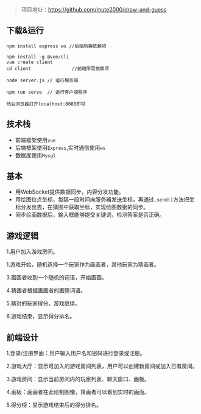 > 项目地址：https://github.com/mute2000/draw-and-guess
## 下载&运行

```
npm install express ws //后端所需依赖项

npm install -g @vue/cli
vue create client
cd client               //前端所需依赖项

node server.js // 运行服务端

npm run serve  // 运行客户端程序

然后浏览器打开localhost:8080即可
```

## 技术栈

- 前端框架使用`vue`
- 后端框架使用`Express`,实时通信使用`ws`
- 数据库使用`Mysql`

## 基本

- 用WebSocket提供数据同步，内容分发功能。
- 用绘图位点坐标，每隔一段时间向服务器发送坐标，再通过`.send()`方法把坐标分发出去，在猜图中获取坐标，实现绘图数据的同步。
- 同步绘画数据后，输入框能够提交关键词，检测答案是否正确。

## 游戏逻辑

1.用户加入游戏房间。

1.游戏开始，随机选择一个玩家作为画画者，其他玩家为猜画者。

3.画画者收到一个随机的词语，开始画画。

4.猜画者根据画画者的画猜词语。

5.猜对的玩家得分，游戏继续。

6.游戏结束，显示得分排名。

## 前端设计
1.登录/注册界面：用户输入用户名和密码进行登录或注册。

2.游戏大厅：显示可加入的游戏房间列表，用户可以创建新房间或加入已有房间。

3.游戏房间：显示当前房间内的玩家列表、聊天窗口、画板。

4.画板：画画者在此绘制图像，猜画者可以看到实时的画面。

5.得分榜：显示游戏结束后的得分排名。

